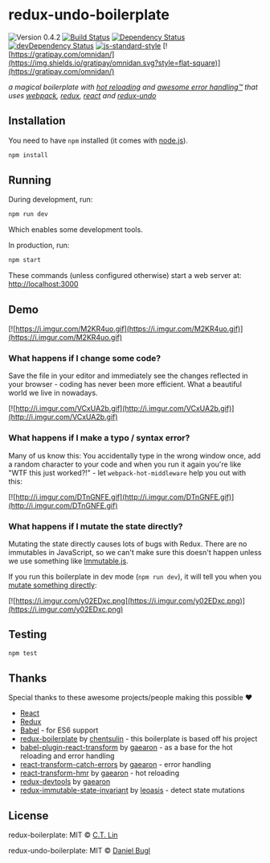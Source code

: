 # redux-undo-boilerplate

![Version 0.4.2](https://img.shields.io/badge/version-0.4.2-blue.svg?style=flat-square) [![Build Status](https://img.shields.io/travis/omnidan/redux-undo-boilerplate/master.svg?style=flat-square)](https://travis-ci.org/omnidan/redux-undo-boilerplate) [![Dependency Status](https://img.shields.io/david/omnidan/redux-undo-boilerplate.svg?style=flat-square)](https://david-dm.org/omnidan/redux-undo-boilerplate) [![devDependency Status](https://david-dm.org/omnidan/redux-undo-boilerplate/dev-status.svg?style=flat-square)](https://david-dm.org/omnidan/redux-undo-boilerplate#info=devDependencies) [![js-standard-style](https://img.shields.io/badge/code%20style-standard-brightgreen.svg?style=flat-square)](http://standardjs.com/) [![https://gratipay.com/omnidan/](https://img.shields.io/gratipay/omnidan.svg?style=flat-square)](https://gratipay.com/omnidan/)

_a magical boilerplate with [hot reloading](#what-happens-if-i-change-some-code) and [awesome error handling™](#what-happens-if-i-make-a-typo--syntax-error) that uses [webpack](https://github.com/webpack/webpack), [redux](https://github.com/rackt/redux), [react](https://github.com/facebook/react) and [redux-undo](https://github.com/omnidan/redux-undo)_


## Installation

You need to have `npm` installed (it comes with [node.js](https://nodejs.org/)).

```sh
npm install
```


## Running

During development, run:

```sh
npm run dev
```

Which enables some development tools.

In production, run:

```sh
npm start
```

These commands (unless configured otherwise) start a web server at: [http://localhost:3000](http://localhost:3000)


## Demo

[![https://i.imgur.com/M2KR4uo.gif](https://i.imgur.com/M2KR4uo.gif)](https://i.imgur.com/M2KR4uo.gif)

### What happens if I change some code?

Save the file in your editor and immediately see the changes reflected in your
browser - coding has never been more efficient. What a beautiful world we live
in nowadays.

[![http://i.imgur.com/VCxUA2b.gif](http://i.imgur.com/VCxUA2b.gif)](http://i.imgur.com/VCxUA2b.gif)

### What happens if I make a typo / syntax error?

Many of us know this: You accidentally type in the wrong window once, add a
random character to your code and when you run it again you're like "WTF this
just worked?!" - let `webpack-hot-middleware` help you out with this:

[![http://i.imgur.com/DTnGNFE.gif](http://i.imgur.com/DTnGNFE.gif)](http://i.imgur.com/DTnGNFE.gif)

### What happens if I mutate the state directly?

Mutating the state directly causes lots of bugs with Redux. There are no
immutables in JavaScript, so we can't make sure this doesn't happen unless we
use something like [Immutable.js](https://facebook.github.io/immutable-js/).

If you run this boilerplate in dev mode (`npm run dev`), it will tell you when
you [mutate something directly](https://github.com/omnidan/redux-undo-boilerplate/blob/master/src/reducers/counter.js#L9):

[![https://i.imgur.com/y02EDxc.png](https://i.imgur.com/y02EDxc.png)](https://i.imgur.com/y02EDxc.png)


## Testing

```sh
npm test
```


## Thanks

Special thanks to these awesome projects/people making this possible :heart:

 * [React](https://facebook.github.io/react/)
 * [Redux](https://rackt.github.io/redux/)
 * [Babel](https://babeljs.io/) - for ES6 support
 * [redux-boilerplate](https://github.com/chentsulin/redux-boilerplate) by [chentsulin](https://github.com/chentsulin) - this boilerplate is based off his project
 * [babel-plugin-react-transform](https://github.com/gaearon/babel-plugin-react-transform) by [gaearon](https://github.com/gaearon) - as a base for the hot reloading and error handling
 * [react-transform-catch-errors](https://github.com/gaearon/react-transform-catch-errors) by [gaearon](https://github.com/gaearon) - error handling
 * [react-transform-hmr](https://github.com/gaearon/react-transform-hmr) by [gaearon](https://github.com/gaearon) - hot reloading
 * [redux-devtools](https://github.com/gaearon/redux-devtools) by [gaearon](https://github.com/gaearon)
 * [redux-immutable-state-invariant](https://github.com/leoasis/redux-immutable-state-invariant) by [leoasis](https://github.com/leoasis) - detect state mutations


## License

redux-boilerplate: MIT © [C.T. Lin](https://github.com/chentsulin)

redux-undo-boilerplate: MIT © [Daniel Bugl](https://github.com/omnidan)
